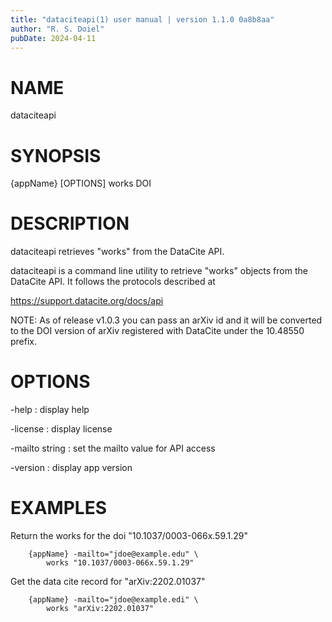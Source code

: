 ```yaml
---
title: "dataciteapi(1) user manual | version 1.1.0 0a8b8aa"
author: "R. S. Doiel"
pubDate: 2024-04-11
---
```


# NAME

dataciteapi

# SYNOPSIS

{appName} [OPTIONS] works DOI

# DESCRIPTION

dataciteapi retrieves "works" from the DataCite API.

dataciteapi is a command line utility to retrieve "works" objects
from the DataCite API. It follows the protocols described at

  https://support.datacite.org/docs/api

NOTE: As of release v1.0.3 you can pass an arXiv id and it will be
converted to the DOI version of arXiv registered with DataCite
under the 10.48550 prefix.

# OPTIONS

-help
: display help

-license
: display license

-mailto string
: set the mailto value for API access

-version
: display app version

# EXAMPLES

Return the works for the doi "10.1037/0003-066x.59.1.29"

~~~
    {appName} -mailto="jdoe@example.edu" \
        works "10.1037/0003-066x.59.1.29"
~~~

Get the data cite record for "arXiv:2202.01037"

~~~
    {appName} -mailto="jdoe@example.edi" \
	    works "arXiv:2202.01037"
~~~

